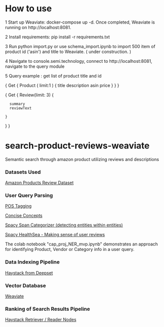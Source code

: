 # How to use

1 Start up Weaviate: docker-compose up -d. Once completed, Weaviate is running on http://localhost:8081.

2 Install requirements: pip install -r requirements.txt

3 Run python import.py or use schema_import.ipynb to import 500 item of product id ('asin') and title to Weaviate. ( under construction. )

4 Navigate to console.semi.technology, connect to http://localhost:8081, navigate to the query module

5 Query example : get list of product title and id 

{
      Get {
        Product (
          limit:1
        ) {
          title 
          description
          asin
          price
          }
        }
}


{
  Get {
    Review(limit: 3) {
      
      summary
      reviewText
      
    }
  }
}


# search-product-reviews-weaviate
Semantic search through amazon product utilizing reviews and descriptions

### Datasets Used ###

[Amazon Products Review Dataset](https://jmcauley.ucsd.edu/data/amazon/)

### User Query Parsing ###

[POS Tagging](https://spacy.io/usage/linguistic-features)

[Concise Concepts](https://github.com/Pandora-Intelligence/concise-concepts)

[Spacy Span Categorizer (detecting entities within entities)](https://spacy.io/api/spancategorizer)

[Spacy HealthSea - Making sense of user reviews](https://explosion.ai/blog/healthsea)

The colab notebook "cap_proj_NER_mvp.ipynb" demonstrates an approach for identifying Product, Vendor or
Category info in a user query.

### Data Indexing Pipeline ###

[Haystack from Deepset](https://haystack.deepset.ai/overview/intro)

### Vector Database ###

[Weaviate](https://weaviate.io/ )

### Ranking of Search Results Pipeline ###

[Haystack Retriever / Reader Nodes]( https://haystack.deepset.ai/components/ready-made-pipelines#documentsearchpipeline )